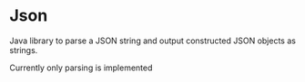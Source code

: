 # Json
Java library to parse a JSON string and output constructed JSON objects as strings.

Currently only parsing is implemented